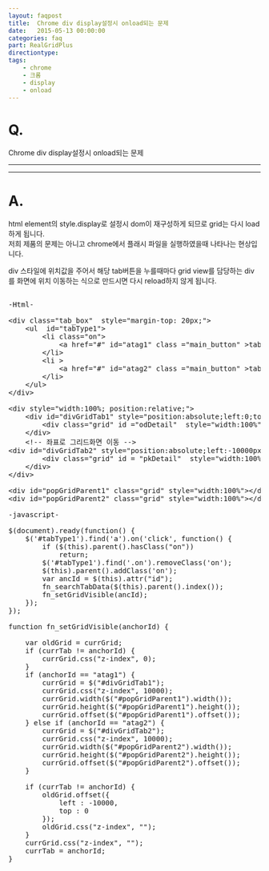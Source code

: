 ```yaml
---
layout: faqpost
title:  Chrome div display설정시 onload되는 문제
date:   2015-05-13 00:00:00
categories: faq
part: RealGridPlus
directiontype:
tags:
    - chrome
    - 크롬
    - display
    - onload 
---
```


# Q.

Chrome div display설정시 onload되는 문제

---
***

# A.

html element의 style.display로 설정시 dom이 재구성하게 되므로 grid는 다시 load하게 됩니다.  
저희 제품의 문제는 아니고 chrome에서 플래시 파일을 실행하였을때 나타나는 현상입니다.  

div 스타일에 위치값을 주어서 해당 tab버튼을 누를때마다 grid view를 담당하는 div 를 화면에 위치 이동하는 식으로 만드시면 다시 reload하지 않게 됩니다.  


<pre class="prettyprint">

-Html-

&lt;div class="tab_box"  style="margin-top: 20px;"&gt;
	&lt;ul  id="tabType1"&gt;
		&lt;li class="on"&gt;
			&lt;a href="#" id="atag1" class ="main_button" &gt;tab1&lt;/a&gt;
		&lt;/li&gt;
		&lt;li &gt;
			&lt;a href="#" id="atag2" class ="main_button" &gt;tab2&lt;/a&gt;
		&lt;/li&gt;
	&lt;/ul&gt;
&lt;/div&gt;

&lt;div style="width:100%; position:relative;"&gt;
	&lt;div id="divGridTab1" style="position:absolute;left:0;top:0px;width: 100%;height: 0px;"&gt;
		&lt;div class="grid" id ="odDetail"  style="width:100%" &gt;&lt;/div&gt;
	&lt;/div&gt;
	&lt;!-- 좌표로 그리드화면 이동 --&gt;
&lt;div id="divGridTab2" style="position:absolute;left:-10000px;top:0px;" &gt;
		&lt;div class="grid" id = "pkDetail"  style="width:100%"&gt;&lt;/div&gt;
	&lt;/div&gt;
&lt;/div&gt;

&lt;div id="popGridParent1" class="grid" style="width:100%"&gt;&lt;/div&gt;
&lt;div id="popGridParent2" class="grid" style="width:100%"&gt;&lt;/div&gt;

-javascript-

$(document).ready(function() {
	$('#tabType1').find('a').on('click', function() {
		if ($(this).parent().hasClass("on"))
			return;
		$('#tabType1').find('.on').removeClass('on');
		$(this).parent().addClass('on');
		var ancId = $(this).attr("id");
		fn_searchTabData($(this).parent().index());
		fn_setGridVisible(ancId);
	});
});

function fn_setGridVisible(anchorId) {

	var oldGrid = currGrid;
	if (currTab != anchorId) {
		currGrid.css("z-index", 0);
	}
	if (anchorId == "atag1") {
		currGrid = $("#divGridTab1");
		currGrid.css("z-index", 10000);
		currGrid.width($("#popGridParent1").width());
		currGrid.height($("#popGridParent1").height());
		currGrid.offset($("#popGridParent1").offset());
	} else if (anchorId == "atag2") {
		currGrid = $("#divGridTab2");
		currGrid.css("z-index", 10000);
		currGrid.width($("#popGridParent2").width());
		currGrid.height($("#popGridParent2").height());
		currGrid.offset($("#popGridParent2").offset());
	}

	if (currTab != anchorId) {
		oldGrid.offset({
			left : -10000,
			top : 0
		});
		oldGrid.css("z-index", "");
	}
	currGrid.css("z-index", "");
	currTab = anchorId;
}
</pre>
